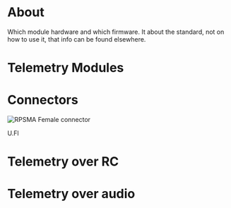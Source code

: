 # About

Which module hardware and which firmware. It about the standard, not on how to use it, that info can be found elsewhere.

# Telemetry Modules

# Connectors

![RPSMA Female connector](https://github.com/tudelft/mavlab/raw/master/photos/connector-RPSMA-Female.jpg)

U.Fl

# Telemetry over RC

# Telemetry over audio